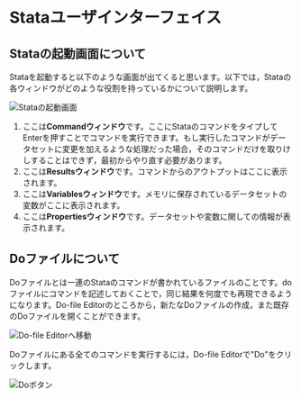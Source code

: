 # Stataユーザインターフェイス

## Stataの起動画面について
Stataを起動すると以下のような画面が出てくると思います。以下では，Stataの各ウィンドウがどのような役割を持っているかについて説明します。


![Stataの起動画面](https://user-images.githubusercontent.com/44024242/80766811-3e456a00-8b81-11ea-8089-2222c5caaf8e.png)

1. ここは**Commandウィンドウ**です。ここにStataのコマンドをタイプしてEnterを押すことでコマンドを実行できます。もし実行したコマンドがデータセットに変更を加えるような処理だった場合，そのコマンドだけを取りけしすることはできず，最初からやり直す必要があります。
2. ここは**Resultsウィンドウ**です。コマンドからのアウトプットはここに表示されます。
3. ここは**Variablesウィンドウ**です。メモリに保存されているデータセットの変数がここに表示されます。
4. ここは**Propertiesウィンドウ**です。データセットや変数に関しての情報が表示されます。

## Doファイルについて
Doファイルとは一連のStataのコマンドが書かれているファイルのことです。doファイルにコマンドを記述しておくことで，同じ結果を何度でも再現できるようになります。Do-file Editorのところから，新たなDoファイルの作成，また既存のDoファイルを開くことができます。

![Do-file Editorへ移動](https://user-images.githubusercontent.com/44024242/80767761-a006d380-8b83-11ea-948a-75b3f9501118.png)

Doファイルにある全てのコマンドを実行するには，Do-file Editorで"Do"をクリックします。

![Doボタン](https://user-images.githubusercontent.com/44024242/80767916-fffd7a00-8b83-11ea-8f44-d37728b3647f.png)


